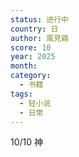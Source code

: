 ```yaml
---
status: 进行中
country: 日
author: 風見鶏
score: 10
year: 2025
month:
category:
  - 书籍
tags:
  - 轻小说
  - 日常
---
```

10/10 神
